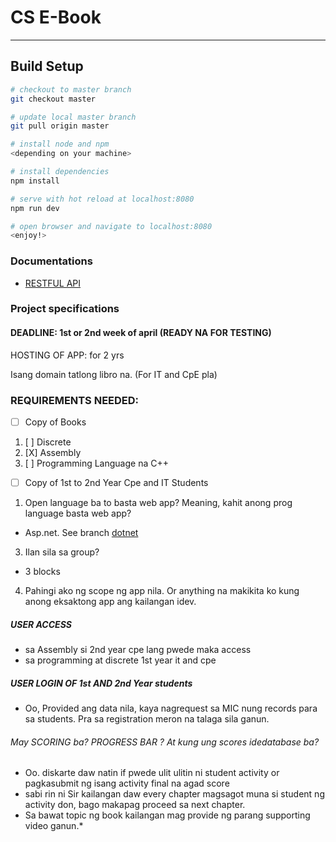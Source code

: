 # CS E-Book 

---

## Build Setup

``` bash
# checkout to master branch
git checkout master

# update local master branch
git pull origin master 

# install node and npm
<depending on your machine>

# install dependencies
npm install

# serve with hot reload at localhost:8080
npm run dev

# open browser and navigate to localhost:8080
<enjoy!>

```

### Documentations
* [RESTFUL API](https://docs.microsoft.com/en-us/aspnet/core/tutorials/first-web-api?view=aspnetcore-3.1&tabs=visual-studio)

### Project specifications
#### DEADLINE: 1st or 2nd week of april (READY NA FOR TESTING)
HOSTING OF APP: for 2 yrs

Isang domain tatlong libro na. (For IT and CpE pla)

### REQUIREMENTS NEEDED:
* [ ] Copy of Books
1. [ ] Discrete
2. [X]  Assembly
3. [ ] Programming Language na C++
* [ ] Copy of 1st to 2nd Year Cpe and IT Students

1. Open language ba to basta web app? Meaning, kahit anong prog language basta web app?	 
- Asp.net. See branch [dotnet](https://github.com/pereav/cs-e-book/tree/dotnet)
3. Ilan sila sa group?
- 3 blocks
4. Pahingi ako ng scope ng app nila. Or anything na makikita ko kung anong eksaktong app ang kailangan idev. 

##### USER ACCESS
* sa Assembly si 2nd year cpe lang pwede maka access
* sa programming at discrete 1st year it and cpe

##### USER LOGIN OF 1st AND 2nd Year students
- Oo, Provided ang data nila, kaya nagrequest sa MIC nung records para  sa students. Pra sa registration meron na talaga sila ganun.

###### May SCORING ba? PROGRESS BAR ? At kung ung scores idedatabase ba?
- Oo. diskarte daw natin if pwede ulit ulitin ni student activity or pagkasubmit ng isang activity final na agad score
- sabi rin ni Sir kailangan daw every chapter magsagot muna si student ng activity don, bago makapag proceed sa next chapter.
- Sa bawat topic ng book kailangan mag provide ng parang supporting video ganun.*

